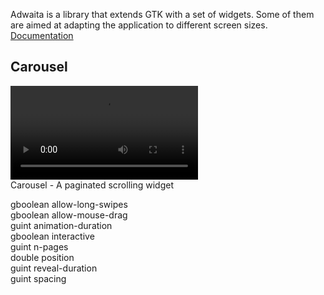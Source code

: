 Adwaita is a library that extends GTK with a set of widgets. Some of them are aimed at adapting the application to different screen sizes.    
[Documentation](https://gnome.pages.gitlab.gnome.org/libadwaita/doc/)
  
## Carousel
![screenshot](gif/carousel.mp4)  
Carousel - A paginated scrolling widget

gboolean	allow-long-swipes	  
gboolean	allow-mouse-drag	  
guint	animation-duration	  
gboolean	interactive	  
guint	n-pages   
double	position  
guint	reveal-duration	  
guint	spacing	
